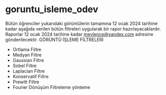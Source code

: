 # goruntu_isleme_odev

Bütün öğrenciler yukarıdaki görüntülerin tamamına 12 ocak 2024 tarihine kadar aşağıda verilen bütün filtreleri uygularak bir rapor hazırlayacaklardır. 
Raporlar 12 ocak 2024 tarihine kadar meylence@yandex.com adresine gönderilecektir.
GÖRÜNTÜ İŞLEME FİLTRELERİ

- Ortlama Filtre
- Medyan Filtre
- Gaussian Filtre
- Sobel Filtre
- Laplacian Filtre
- Konservatif Filtre
- Prewitt Filtre
- Fourier Dönüşüm Filtreleme yönteme
